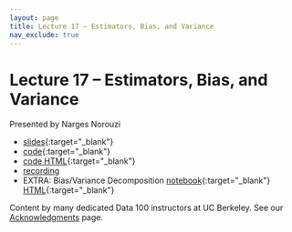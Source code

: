 ```yaml
---
layout: page
title: Lecture 17 – Estimators, Bias, and Variance
nav_exclude: true
---
```


# Lecture 17 – Estimators, Bias, and Variance

Presented by Narges Norouzi

- [slides](https://docs.google.com/presentation/d/1Wc9tORNOFfKulygdMPrXENHXPgei6B-rW594ShlN1EA/edit?usp=sharing){:target="_blank"}
- [code](https://data100.datahub.berkeley.edu/hub/user-redirect/git-pull?repo=https%3A%2F%2Fgithub.com%2FDS-100%2Fsp23&branch=main&urlpath=lab%2Ftree%2Fsp23%2Flecture%2Flec17%2Flec17.ipynb){:target="_blank"}
- [code HTML](../../resources/assets/lectures/lec17/lec17.html){:target="_blank"}
- [recording](https://youtu.be/MNQ6iFPOl_g)
- EXTRA: Bias/Variance Decomposition [notebook](https://data100.datahub.berkeley.edu/hub/user-redirect/git-pull?repo=https%3A%2F%2Fgithub.com%2FDS-100%2Fsp23&branch=main&urlpath=lab%2Ftree%2Fsp23%2Flecture%2Flec17%2FDerivation.ipynb){:target="_blank"} [HTML](../../resources/assets/lectures/lec17/Derivation.html){:target="_blank"}

Content by many dedicated Data 100 instructors at UC Berkeley. See our [Acknowledgments](../../acks) page.
